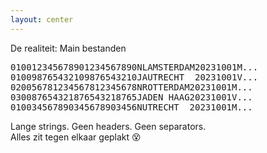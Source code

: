 ```yaml
---
layout: center
---
```


<div class="text-4xl font-bold mb-8 text-center">
De realiteit: Main bestanden
</div>

<div class="bg-black text-green-400 p-8 rounded-lg font-mono text-sm">
<pre>
010012345678901234567890NLAMSTERDAM20231001M...
010098765432109876543210JAUTRECHT  20231001V...
020056781234567812345678NROTTERDAM20231001M...
030087654321876543218765JADEN HAAG20231001V...
010034567890345678903456NUTRECHT  20231001M...
</pre>
</div>

<v-click>

<div class="text-2xl mt-8 text-center">
Lange strings. Geen headers. Geen separators.
</div>

</v-click>

<v-click>

<div class="text-xl mt-4 text-center opacity-75">
Alles zit tegen elkaar geplakt 😵
</div>

</v-click>

<!--
😱 ASCII CHAOS (1.5 min)
"Dit is wat je krijgt"
Laat even bezinken
"Fixed width format - alles aan elkaar"
-->
